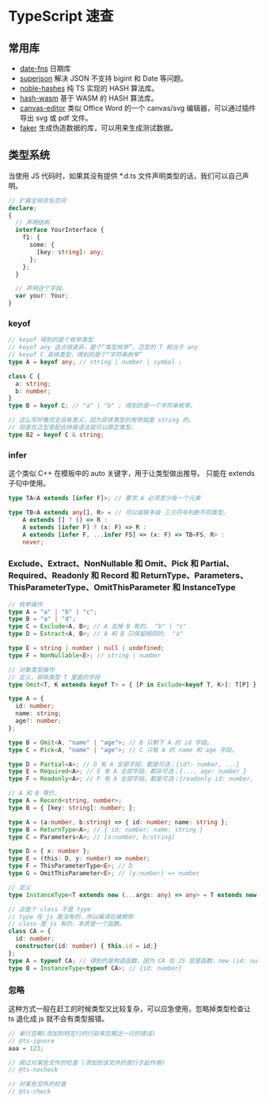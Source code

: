 # TypeScript 速查

## 常用库

- [date-fns](https://github.com/date-fns/date-fns) 日期库
- [superjson](https://github.com/flightcontrolhq/superjson) 解决 JSON 不支持 bigint 和 Date 等问题。
- [noble-hashes](https://github.com/paulmillr/noble-hashes) 纯 TS 实现的 HASH 算法库。
- [hash-wasm](https://github.com/Daninet/hash-wasm) 基于 WASM 的 HASH 算法库。
- [canvas-editor](https://github.com/Hufe921/canvas-editor) 类似 Office Word 的一个 canvas/svg 编辑器，可以通过插件导出 svg 或 pdf 文件。
- [faker](https://github.com/faker-js/faker) 生成伪造数据的库，可以用来生成测试数据。

## 类型系统

当使用 JS 代码时，如果其没有提供 \*.d.ts 文件声明类型的话，我们可以自己声明。

```ts
// 扩展全局命名空间
declare;
{
  // 声明结构
  interface YourInterface {
    f1: {
      some: {
        [key: string]: any;
      };
    };
  }

  // 声明这个字段。
  var your: Your;
}
```

### keyof

```typescript
// keyof 得到的是个枚举类型
// keyof any 这点很诡异，是个“类型枚举”，泛型的 T 相当于 any
// keyof C 具体类型，得到的是个“字符串枚举”
type A = keyof any; // string | number | symbol ;

class C {
  a: string;
  b: number;
}
type B = keyof C; // "a" | "b" ; 得到的是一个字符串枚举。

// 这么写好像完全没有意义，因为具体类型的枚举就是 string 的。
// 但是在泛型里配合拼接语法就可以限定类型。
type B2 = keyof C & string;
```

### infer

这个类似 C++ 在模板中的 auto 关键字，用于让类型做出推导。
只能在 extends 子句中使用。

```ts
type TA<A extends [infer F]>; // 要求 A 必须至少有一个元素

type TB<A extends any[], R> = // 可以级联多级 三元符号判断不同类型。
    A extends [] ? () => R :
    A extends [infer F] ? (x: F) => R :
    A extends [infer F, ...infer FS] => (x: F) => TB<FS, R> :
    never;
```

### Exclude、Extract、NonNullable 和 Omit、Pick 和 Partial、Required、Readonly 和 Record 和 ReturnType、Parameters、ThisParameterType、OmitThisParameter 和 InstanceType

```ts
// 枚举操作
type A = "a" | "b" | "c";
type B = "a" | "d";
type C = Exclude<A, B>; // A 去掉 B 有的， "b" | "c"
type D = Extract<A, B>; // A 和 B 只保留相同的， "a"

type E = string | number | null | undefined;
type F = NonNullable<E>; // string | number
```

```ts
// 对象类型操作
// 定义，排除类型 T 里面的字段
type Omit<T, K extends keyof T> = { [P in Exclude<keyof T, K>]: T[P] };

type A = {
  id: number;
  name: string;
  age?: number;
};

type B = Omit<A, "name" | "age">; // B 只剩下 A 的 id 字段。
type C = Pick<A, "name" | "age">; // C 只有 A 的 name 和 age 字段。

type D = Partial<A>; // D 有 A 全部字段，都是可选；{id?: number, ...}
type E = Required<A>; // E 有 A 全部字段，都非可选；{..., age: number }
type F = Readonly<A>; // F 有 A 全部字段，都是可选；{readonly id: number, ...}
```

```ts
// A 和 B 等价。
type A = Record<string, number>;
type B = { [key: string]: number; };
```

```ts
type A = (a:number, b:string) => { id: number; name: string };
type B = ReturnType<A>; // { id: number; name: string }
type C = Parameters<A>; // [a:number, b:string]

type D = { x: number };
type E = (this: D, y: number) => number;
type F = ThisParameterType<E>; // D
type G = OmitThisParameter<E>; // (y:number) => number
```

```ts
// 定义
type InstanceType<T extends new (...args: any) => any> = T extends new (...args: any) => infer R ? R : any;

// 这是个 class 不是 type
// type 在 js 是没有的，所以编译后被擦除
// class 是 js 有的，本质是一个函数。 
class CA = {
  id: number;
  constructor(id: number) { this.id = id;}
};
type A = typeof CA; // 得到的是构造函数，因为 CA 在 JS 层是函数，new (id: number) => CA 
type B = InstanceType<typeof CA>; // {id: number}
```

### 忽略

这种方式一般在赶工的时候类型又比较复杂，可以应急使用，忽略掉类型检查让 ts 退化成 js 就不会有类型报错。

```ts
// 单行忽略(添加到特定行的行前来忽略这一行的错误)
// @ts-ignore
aaa = 123;

// 跳过对某些文件的检查 (添加到该文件的首行才起作用)
// @ts-nocheck

// 对某些文件的检查
// @ts-check
```
